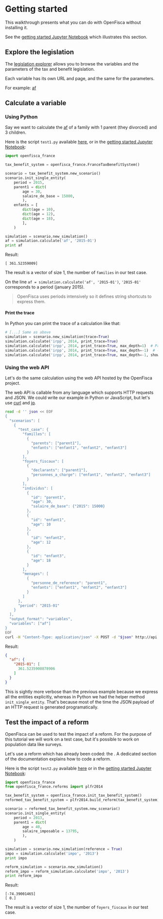 # Getting started

This walkthrough presents what you can do with OpenFisca without installing it.

See the [getting started Jupyter Notebook] which illustrates this section.

## Explore the legislation

The [legislation explorer](http://legislation.openfisca.fr/) allows you to browse the variables and the parameters
of the tax and benefit legislation.

Each variable has its own URL and page, and the same for the parameters.

For example: [af](http://legislation.openfisca.fr/variables/af)

## Calculate a variable

### Using Python

Say we want to calculate the [af](http://legislation.openfisca.fr/variables/af) of a family with 1 parent (they divorced) and 3 children.

Here is the script `test1.py` available
[here](https://github.com/openfisca/openfisca-france/tree/master/openfisca_france/scripts/getting_started/test1.py), or in the [getting started Jupyter Notebook]:

```python
import openfisca_france

tax_benefit_system = openfisca_france.FranceTaxBenefitSystem()

scenario = tax_benefit_system.new_scenario()
scenario.init_single_entity(
    period = 2015,
    parent1 = dict(
        age = 30,
        salaire_de_base = 15000,
        ),
    enfants = [
        dict(age = 10),
        dict(age = 12),
        dict(age = 18),
        ],
    )

simulation = scenario.new_simulation()
af = simulation.calculate('af', '2015-01')
print af
```

Result:

```
[ 361.52359009]
```

The result is a vector of size 1, the number of `families` in our test case.

On the line `af = simulation.calculate('af', '2015-01')`, `'2015-01'` corresponds to a period (january 2015).

> OpenFisca uses periods intensively so it defines string shortcuts to express them.

#### Print the trace

In Python you can print the trace of a calculation like that:

```python
# [...] Same as above
simulation = scenario.new_simulation(trace=True)
simulation.calculate('irpp', 2014, print_trace=True)
simulation.calculate('irpp', 2014, print_trace=True, max_depth=1)  # Print only one level of depth
simulation.calculate('irpp', 2014, print_trace=True, max_depth=-1)  # -1 means no max depth
simulation.calculate('irpp', 2014, print_trace=True, max_depth=-1, show_default_values=False)  # Hide variables with values being default values (0 and False basically)
```

### Using the web API

Let's do the same calculation using the web API hosted by the OpenFisca project.

The web API is callable from any language which supports HTTP requests and JSON.
We could write our example in Python or JavaScript, but let's use [curl](http://curl.haxx.se/)
and [jq](https://stedolan.github.io/jq/).

```bash
read -d '' json << EOF
{
  "scenarios": [
    {
      "test_case": {
        "familles": [
          {
            "parents": ["parent1"],
            "enfants": ["enfant1", "enfant2", "enfant3"]
          }
        ],
        "foyers_fiscaux": [
          {
            "declarants": ["parent1"],
            "personnes_a_charge": ["enfant1", "enfant2", "enfant3"]
          }
        ],
        "individus": [
          {
            "id": "parent1",
            "age": 30,
            "salaire_de_base": {"2015": 15000}
          },
          {
            "id": "enfant1",
            "age": 10
          },
          {
            "id": "enfant2",
            "age": 12
          },
          {
            "id": "enfant3",
            "age": 18
          }
        ],
        "menages": [
          {
            "personne_de_reference": "parent1",
            "enfants": ["enfant1", "enfant2", "enfant3"]
          }
        ]
      },
      "period": "2015-01"
    }
  ],
  "output_format": "variables",
  "variables": ["af"]
}
EOF
curl -H "Content-Type: application/json" -X POST -d "$json" http://api.openfisca.fr/api/1/calculate | jq .value[0]
```

Result:

```json
{
  "af": {
    "2015-01": [
      361.5235900878906
    ]
  }
}
```

This is sightly more verbose than the previous example because we express all the entities explicitly,
whereas in Python we had the helper method `init_single_entity`.
That's because most of the time the JSON payload of an HTTP request is generated programatically.

## Test the impact of a reform

OpenFisca can be used to test the impact of a reform. For the purpose of this tutorial we will work on a test case,
but it's possible to work on population data like surveys.

Let's use a reform which has already been coded: the .
A dedicated section of the documentation explains how to code a reform.

Here is the script `test2.py` available
[here](https://github.com/openfisca/openfisca-france/tree/master/openfisca_france/scripts/getting_started/test2.py)
or in the [getting started Jupyter Notebook]:

```python
import openfisca_france
from openfisca_france.reforms import plfr2014

tax_benefit_system = openfisca_france.init_tax_benefit_system()
reformed_tax_benefit_system = plfr2014.build_reform(tax_benefit_system)

scenario = reformed_tax_benefit_system.new_scenario()
scenario.init_single_entity(
    period = 2013,
    parent1 = dict(
        age = 40,
        salaire_imposable = 13795,
        ),
    )

simulation = scenario.new_simulation(reference = True)
impo = simulation.calculate('impo', '2013')
print impo

reform_simulation = scenario.new_simulation()
reform_impo = reform_simulation.calculate('impo', '2013')
print reform_impo
```

Result:

```
[-74.39001465]
[ 0.]
```

The result is a vector of size 1, the number of `foyers_fiscaux` in our test case.

[getting started Jupyter Notebook]: https://github.com/openfisca/openfisca-web-notebook/blob/master/documentation/getting-started.ipynb
